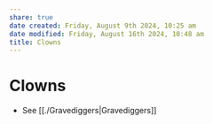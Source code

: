 ```yaml
---
share: true
date created: Friday, August 9th 2024, 10:25 am
date modified: Friday, August 16th 2024, 10:48 am
title: Clowns
---
```


# Clowns

- See [[./Gravediggers|Gravediggers]]